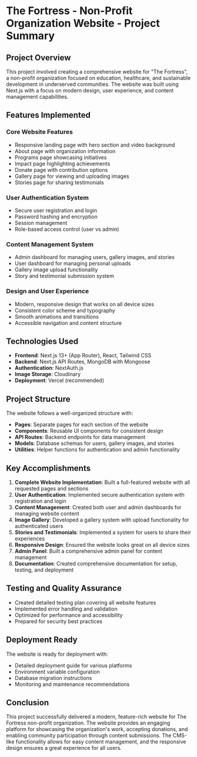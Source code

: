 # The Fortress - Non-Profit Organization Website - Project Summary

## Project Overview

This project involved creating a comprehensive website for "The Fortress", a non-profit organization focused on education, healthcare, and sustainable development in underserved communities. The website was built using Next.js with a focus on modern design, user experience, and content management capabilities.

## Features Implemented

### Core Website Features
- Responsive landing page with hero section and video background
- About page with organization information
- Programs page showcasing initiatives
- Impact page highlighting achievements
- Donate page with contribution options
- Gallery page for viewing and uploading images
- Stories page for sharing testimonials

### User Authentication System
- Secure user registration and login
- Password hashing and encryption
- Session management
- Role-based access control (user vs admin)

### Content Management System
- Admin dashboard for managing users, gallery images, and stories
- User dashboard for managing personal uploads
- Gallery image upload functionality
- Story and testimonial submission system

### Design and User Experience
- Modern, responsive design that works on all device sizes
- Consistent color scheme and typography
- Smooth animations and transitions
- Accessible navigation and content structure

## Technologies Used

- **Frontend**: Next.js 13+ (App Router), React, Tailwind CSS
- **Backend**: Next.js API Routes, MongoDB with Mongoose
- **Authentication**: NextAuth.js
- **Image Storage**: Cloudinary
- **Deployment**: Vercel (recommended)

## Project Structure

The website follows a well-organized structure with:

- **Pages**: Separate pages for each section of the website
- **Components**: Reusable UI components for consistent design
- **API Routes**: Backend endpoints for data management
- **Models**: Database schemas for users, gallery images, and stories
- **Utilities**: Helper functions for authentication and admin functionality

## Key Accomplishments

1. **Complete Website Implementation**: Built a full-featured website with all requested pages and sections
2. **User Authentication**: Implemented secure authentication system with registration and login
3. **Content Management**: Created both user and admin dashboards for managing website content
4. **Image Gallery**: Developed a gallery system with upload functionality for authenticated users
5. **Stories and Testimonials**: Implemented a system for users to share their experiences
6. **Responsive Design**: Ensured the website looks great on all device sizes
7. **Admin Panel**: Built a comprehensive admin panel for content management
8. **Documentation**: Created comprehensive documentation for setup, testing, and deployment

## Testing and Quality Assurance

- Created detailed testing plan covering all website features
- Implemented error handling and validation
- Optimized for performance and accessibility
- Prepared for security best practices

## Deployment Ready

The website is ready for deployment with:
- Detailed deployment guide for various platforms
- Environment variable configuration
- Database migration instructions
- Monitoring and maintenance recommendations

## Conclusion

This project successfully delivered a modern, feature-rich website for The Fortress non-profit organization. The website provides an engaging platform for showcasing the organization's work, accepting donations, and enabling community participation through content submissions. The CMS-like functionality allows for easy content management, and the responsive design ensures a great experience for all users.